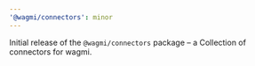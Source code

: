 ```yaml
---
'@wagmi/connectors': minor
---
```


Initial release of the `@wagmi/connectors` package – a Collection of connectors for wagmi.
